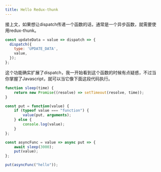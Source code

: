 ```yaml
---
title: Hello Redux-thunk
---
```

接上文，如果想让dispatch传递一个函数的话，通常是一个异步函数，就需要使用redux-thunk。

```js
const updateData = value => dispatch => {
  dispatch({
    type: 'UPDATE_DATA',
    value,
  });
};
```

这个功能确实扩展了dispatch，我一开始看到这个函数的时候有点疑惑，不过当你掌握了Javascript，就可以当它像下面这段代码执行。

```js
function sleep(time) {
    return new Promise((resolve) => setTimeout(resolve, time));
}

const put = function(value) {
    if (typeof value === "function") {
        value(put, arguments);
    } else {
        console.log(value);
    }
};

const asyncFunc = value => async put => {
    await sleep(3000);
    put(value);
};

put(asyncFunc("hello"));
```